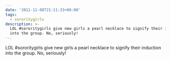 ```yaml
---
date: '2011-11-08T21:11:33+00:00'
tags:
  - sororitygirls
description: >-
  LOL #sororitygirls give new girls a pearl necklace to signify their induction
  into the group. No, seriously!
---
```

LOL #sororitygirls give new girls a pearl necklace to signify their induction into the group. No, seriously!
